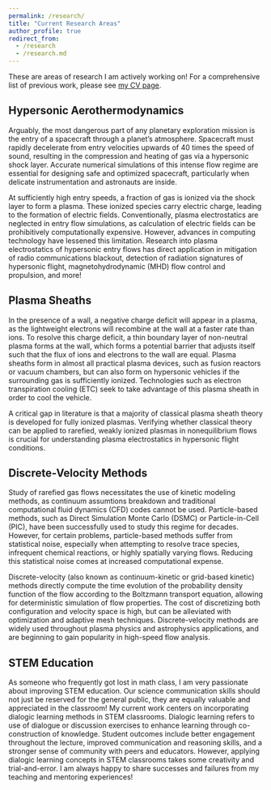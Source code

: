```yaml
---
permalink: /research/
title: "Current Research Areas"
author_profile: true
redirect_from: 
  - /research
  - /research.md
---
```


These are areas of research I am actively working on! For a comprehensive list of previous work, please see [my CV page](https://marisapetrusky.github.io/cv/).

## Hypersonic Aerothermodynamics
Arguably, the most dangerous part of any planetary exploration mission is the entry of a spacecraft through a planet’s atmosphere. Spacecraft must rapidly decelerate from entry velocities upwards of 40 times the speed of sound, resulting in the compression and heating of gas via a hypersonic shock layer. Accurate numerical simulations of this intense flow regime are essential for designing safe and optimized spacecraft, particularly when delicate instrumentation and astronauts are inside.

At sufficiently high entry speeds, a fraction of gas is ionized via the shock layer to form a plasma. These ionized species carry electric charge, leading to the formation of electric fields. Conventionally, plasma electrostatics are neglected in entry flow simulations, as calculation of electric fields can be prohibitively computationally expensive. However, advances in computing technology have lessened this limitation. Research into plasma electrostatics of hypersonic entry flows has direct application in mitigation of radio communications blackout, detection of radiation signatures of hypersonic flight, magnetohydrodynamic (MHD) flow control and propulsion, and more!

## Plasma Sheaths
In the presence of a wall, a negative charge deficit will appear in a plasma, as the lightweight electrons will recombine at the wall at a faster rate than ions. To resolve this charge deficit, a thin boundary layer of non-neutral plasma forms at the wall, which forms a potential barrier that adjusts itself such that the flux of ions and electrons to the wall are equal. Plasma sheaths form in almost all practical plasma devices, such as fusion reactors or vacuum chambers, but can also form on hypersonic vehicles if the surrounding gas is sufficiently ionized. Technologies such as electron transpiration cooling (ETC) seek to take advantage of this plasma sheath in order to cool the vehicle.

A critical gap in literature is that a majority of classical plasma sheath theory is developed for fully ionized plasmas. Verifying whether classical theory can be applied to rarefied, weakly ionized plasmas in nonequilibrium flows is crucial for understanding plasma electrostatics in hypersonic flight conditions.

## Discrete-Velocity Methods
Study of rarefied gas flows necessitates the use of kinetic modeling methods, as continuum assumtions breakdown and traditional computational fluid dynamics (CFD) codes cannot be used. Particle-based methods, such as Direct Simulation Monte Carlo (DSMC) or Particle-in-Cell (PIC), have been successfully used to study this regime for decades. However, for certain problems, particle-based methods suffer from statistical noise, especially when attempting to resolve trace species, infrequent chemical reactions, or highly spatially varying flows. Reducing this statistical noise comes at increased computational expense. 

Discrete-velocity (also known as continuum-kinetic or grid-based kinetic) methods directly compute the time evolution of the probability density function of the flow according to the Boltzmann transport equation, allowing for deterministic simulation of flow properties. The cost of discretizing both configuration and velocity space is high, but can be alleviated with optimization and adaptive mesh techniques. Discrete-velocity methods are widely used throughout plasma physics and astrophysics applications, and are beginning to gain popularity in high-speed flow analysis.

## STEM Education
As someone who frequently got lost in math class, I am very passionate about improving STEM education. Our science communication skills should not just be reserved for the general public, they are equally valuable and appreciated in the classroom! My current work centers on incorporating dialogic learning methods in STEM classrooms. Dialogic learning refers to use of dialogue or discussion exercises to enhance learning through co-construction of knowledge. Student outcomes include better engagement throughout the lecture, improved communication and reasoning skills, and a stronger sense of community with peers and educators. However, applying dialogic learning concepts in STEM classrooms takes some creativity and trial-and-error. I am always happy to share successes and failures from my teaching and mentoring experiences!
